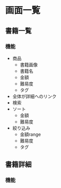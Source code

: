 # 画面一覧

## 書籍一覧

### 機能

- 商品
  - 書籍画像
  - 書籍名
  - 金額
  - 難易度
  - タグ
- 全体が詳細へのリンク
- 検索
- ソート
  - 金額
  - 難易度
- 絞り込み
  - 金額range
  - 難易度
  - タグ

## 書籍詳細

### 機能

